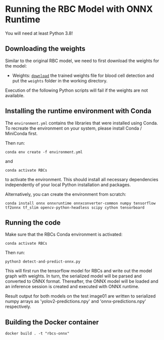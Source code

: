 # Running the RBC Model with ONNX Runtime

You will need at least Python 3.8!

## Downloading the weights

Similar to the original RBC model, we need to first download the weights for the model:

- Weights: [```download```](https://1drv.ms/u/s!AlXVRhh1rUKThlxTievX0X1CpXd0?e=9cKxYb) the trained weights file for blood cell detection and put the ```weights``` folder in the working directory.

Execution of the following Python scripts will fail if the weights are not available.

## Installing the runtime environment with Conda

The `environment.yml` contains the libraries that were installed using Conda. 
To recreate the environment on your system, please install Conda / MiniConda first.

Then run:

```
conda env create -f environment.yml
```

and

```
conda activate RBCs
```

to activate the environment. This should install all necessary dependencies independently of your local Python installation and packages.

Alternatively, you can create the environment from scratch:

```
conda install onnx onnxruntime onnxconverter-common numpy tensorflow tf2onnx tf_slim opencv-python-headless scipy cython tensorboard
```

## Running the code

Make sure that the RBCs Conda environment is activated:

```
conda activate RBCs
```

Then run:

```
python3 detect-and-predict-onnx.py
```

This will first run the tensorflow model for RBCs and write out the model graph with weights.
In turn, the serialized model will be parsed and converted to ONNX format.
Thereafter, the ONNX model will be loaded and an inference session is created and executed with ONNX runtime.

Result output for both models on the test image01 are written to serialized numpy arrays as 'yolov2-predictions.npy' and 'onnx-predictions.npy' respectively.

## Building the Docker container

```
docker build . -t "rbcs-onnx"
```
